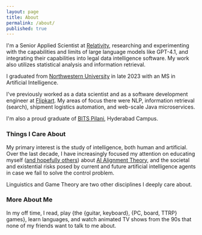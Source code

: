 ```yaml
---
layout: page
title: About
permalink: /about/
published: true
---
```


I'm a Senior Applied Scientist at [Relativity](https://www.relativity.com/), researching and experimenting with the capabilities and limits of large language models like GPT-4.1, and integrating their capabilities into legal data intelligence software. My work also utilizes statistical analysis and information retrieval.

I graduated from [Northwestern University](https://en.wikipedia.org/wiki/Northwestern_University) in late 2023 with an MS in Artificial Intelligence.

I've previously worked as a data scientist and as a software development engineer at [Flipkart](https://en.wikipedia.org/wiki/Flipkart). My areas of focus there were NLP, information retrieval (search), shipment logistics automation, and web-scale Java microservices. 

I'm also a proud graduate of [BITS Pilani](https://en.wikipedia.org/wiki/BITS_Pilani), Hyderabad Campus.

### Things I Care About

My primary interest is the study of intelligence, both human and artificial. Over the last decade, I have increasingly focused my attention on educating myself ([and hopefully others](/ai-alignment)) about [AI Alignment Theory](https://en.wikipedia.org/wiki/AI_alignment), and the societal and existential risks posed by current and future artificial intelligence agents in case we fail to solve the control problem.

Linguistics and Game Theory are two other disciplines I deeply care about.

### More About Me

In my off time, I read, play {the {guitar, keyboard}, {PC, board, TTRP} games}, learn languages, and watch animated TV shows from the 90s that none of my friends want to talk to me about.

